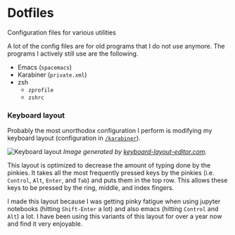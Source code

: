 Dotfiles
========

Configuration files for various utilities

A lot of the config files are for old programs that I do not use anymore. The programs I actively still use are the following.

- Emacs (`spacemacs`)
- Karabiner (`private.xml`)
- zsh
  - `zprofile`
  - `zshrc`

### Keyboard layout

Probably the most unorthodox configuration I perform is modifying my keyboard layout (configuration in [`/karabiner`](karabiner)).

![Keyboard layout](../assets/keyboard-layout.png?raw=true)
*Image generated by [keyboard-layout-editor.com](http://keyboard-layout-editor.com).*

This layout is optimized to decrease the amount of typing done by the pinkies. It takes all the most frequently pressed keys by the pinkies (i.e. `Control`, `Alt`, `Enter`, and `Tab`) and puts them in the top row. This allows these keys to be pressed by the ring, middle, and index fingers.

I made this layout because I was getting pinky fatigue when using jupyter notebooks (hitting `Shift-Enter` a lot) and also emacs (hitting `Control` and `Alt`) a lot. I have been using this variants of this layout for over a year now and find it very enjoyable.

